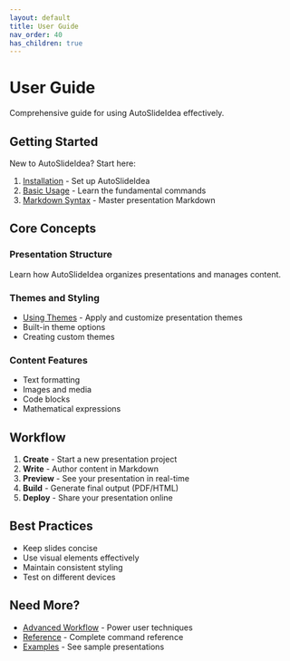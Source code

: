 ```yaml
---
layout: default
title: User Guide
nav_order: 40
has_children: true
---
```


# User Guide

Comprehensive guide for using AutoSlideIdea effectively.

## Getting Started

New to AutoSlideIdea? Start here:

1. [Installation](../getting-started/installation/) - Set up AutoSlideIdea
2. [Basic Usage](basic-usage/) - Learn the fundamental commands
3. [Markdown Syntax](markdown-syntax/) - Master presentation Markdown

## Core Concepts

### Presentation Structure
Learn how AutoSlideIdea organizes presentations and manages content.

### Themes and Styling
- [Using Themes](themes/) - Apply and customize presentation themes
- Built-in theme options
- Creating custom themes

### Content Features
- Text formatting
- Images and media
- Code blocks
- Mathematical expressions

## Workflow

1. **Create** - Start a new presentation project
2. **Write** - Author content in Markdown
3. **Preview** - See your presentation in real-time
4. **Build** - Generate final output (PDF/HTML)
5. **Deploy** - Share your presentation online

## Best Practices

- Keep slides concise
- Use visual elements effectively
- Maintain consistent styling
- Test on different devices

## Need More?

- [Advanced Workflow](../guides/advanced-workflow/) - Power user techniques
- [Reference](../reference/) - Complete command reference
- [Examples](../demos/) - See sample presentations